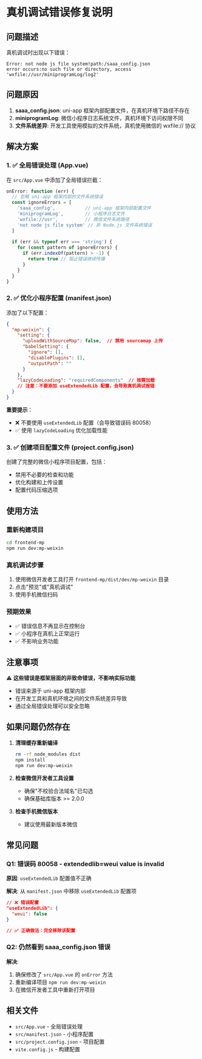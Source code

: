 # 真机调试错误修复说明

## 问题描述

真机调试时出现以下错误：
```
Error: not node js file system!path:/saaa_config.json
error occurs:no such file or directory, access 'wxfile://usr/miniprogramLog/log2'
```

## 问题原因

1. **saaa_config.json**: uni-app 框架内部配置文件，在真机环境下路径不存在
2. **miniprogramLog**: 微信小程序日志系统文件，真机环境下访问权限不同
3. **文件系统差异**: 开发工具使用模拟的文件系统，真机使用微信的 wxfile:// 协议

## 解决方案

### 1. ✅ 全局错误处理 (App.vue)

在 `src/App.vue` 中添加了全局错误拦截：

```javascript
onError: function (err) {
  // 忽略 uni-app 框架内部的文件系统错误
  const ignoreErrors = [
    'saaa_config',           // uni-app 框架内部配置文件
    'miniprogramLog',        // 小程序日志文件
    'wxfile://usr',          // 微信文件系统路径
    'not node js file system' // 非 Node.js 文件系统错误
  ]
  
  if (err && typeof err === 'string') {
    for (const pattern of ignoreErrors) {
      if (err.indexOf(pattern) > -1) {
        return true // 阻止错误继续传播
      }
    }
  }
}
```

### 2. ✅ 优化小程序配置 (manifest.json)

添加了以下配置：

```json
{
  "mp-weixin": {
    "setting": {
      "uploadWithSourceMap": false,  // 禁用 sourcemap 上传
      "babelSetting": {
        "ignore": [],
        "disablePlugins": [],
        "outputPath": ""
      }
    },
    "lazyCodeLoading": "requiredComponents"  // 按需加载
    // 注意：不要添加 useExtendedLib 配置，会导致真机调试报错
  }
}
```

**重要提示**：
- ❌ 不要使用 `useExtendedLib` 配置（会导致错误码 80058）
- ✅ 使用 `lazyCodeLoading` 优化加载性能

### 3. ✅ 创建项目配置文件 (project.config.json)

创建了完整的微信小程序项目配置，包括：
- 禁用不必要的检查和功能
- 优化构建和上传设置
- 配置代码压缩选项

## 使用方法

### 重新构建项目

```bash
cd frontend-mp
npm run dev:mp-weixin
```

### 真机调试步骤

1. 使用微信开发者工具打开 `frontend-mp/dist/dev/mp-weixin` 目录
2. 点击"预览"或"真机调试"
3. 使用手机微信扫码

### 预期效果

- ✅ 错误信息不再显示在控制台
- ✅ 小程序在真机上正常运行
- ✅ 不影响业务功能

## 注意事项

⚠️ **这些错误是框架层面的非致命错误，不影响实际功能**

- 错误来源于 uni-app 框架内部
- 在开发工具和真机环境之间的文件系统差异导致
- 通过全局错误处理可以安全忽略

## 如果问题仍然存在

1. **清理缓存重新编译**
   ```bash
   rm -rf node_modules dist
   npm install
   npm run dev:mp-weixin
   ```

2. **检查微信开发者工具设置**
   - 确保"不校验合法域名"已勾选
   - 确保基础库版本 >= 2.0.0

3. **检查手机微信版本**
   - 建议使用最新版本微信

## 常见问题

### Q1: 错误码 80058 - extendedlib=weui value is invalid

**原因**: `useExtendedLib` 配置值不正确

**解决**: 从 `manifest.json` 中移除 `useExtendedLib` 配置项

```json
// ❌ 错误配置
"useExtendedLib": {
  "weui": false
}

// ✅ 正确做法：完全移除该配置
```

### Q2: 仍然看到 saaa_config.json 错误

**解决**: 
1. 确保修改了 `src/App.vue` 的 `onError` 方法
2. 重新编译项目 `npm run dev:mp-weixin`
3. 在微信开发者工具中重新打开项目

## 相关文件

- `src/App.vue` - 全局错误处理
- `src/manifest.json` - 小程序配置
- `src/project.config.json` - 项目配置
- `vite.config.js` - 构建配置

